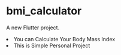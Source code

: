 # bmi_calculator

A new Flutter project.

 <li>You can Calculate Your Body Mass Index</li>
 <li>This is Simple Personal Project</li>
